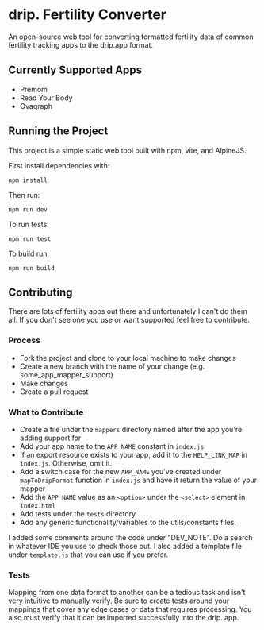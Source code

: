# drip. Fertility Converter
An open-source web tool for converting formatted fertility data of common fertility tracking apps to the drip.app format.

## Currently Supported Apps
- Premom
- Read Your Body
- Ovagraph

## Running the Project
This project is a simple static web tool built with npm, vite, and AlpineJS.

First install dependencies with:

`npm install`

Then run:

`npm run dev`

To run tests:

`npm run test`

To build run:

`npm run build`

## Contributing

There are lots of fertility apps out there and unfortunately I can't do them all. If you don't see one you use or want supported 
feel free to contribute.

### Process
- Fork the project and clone to your local machine to make changes
- Create a new branch with the name of your change (e.g. some_app_mapper_support)
- Make changes
- Create a pull request

### What to Contribute
- Create a file under the `mappers` directory named after the app you're adding support for
- Add your app name to the `APP_NAME` constant in `index.js`
- If an export resource exists to your app, add it to the `HELP_LINK_MAP` in `index.js`. Otherwise, omit it.
- Add a switch case for the new `APP_NAME` you've created under `mapToDripFormat` function in `index.js` and have it return the value of your mapper
- Add the `APP_NAME` value as an `<option>` under the `<select>` element in `index.html`
- Add tests under the `tests` directory
- Add any generic functionality/variables to the utils/constants files.

I added some comments around the code under "DEV_NOTE". Do a search in whatever IDE you use to check those out.
I also added a template file under `template.js` that you can use if you prefer.

### Tests
Mapping from one data format to another can be a tedious task and isn't very intuitive to manually verify. Be sure to create
tests around your mappings that cover any edge cases or data that requires processing. You also must verify that it can be imported successfully into the drip. app.
